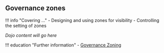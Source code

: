 <!-- SPDX-License-Identifier: CC-BY-4.0 -->
<!-- Copyright Contributors to the Egeria project. -->

## Governance zones

!!! info "Covering ..."
    - Designing and using zones for visibility
    - Controlling the setting of zones

*Dojo content will go here*

!!! education "Further information"
    - [Governance Zoning](/features/governance-zoning/overview)


